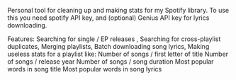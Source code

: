 Personal tool for cleaning up and making stats for my Spotify library.
To use this you need spotify API key, and (optional) Genius API key for lyrics downloading.

Features:
Searching for single / EP releases ,
Searching for cross-playlist duplicates,
Merging playlists,
Batch downloading song lyrics,
Making useless stats for a playlist like:
	Number of songs   / first letter of title
	Number of songs   / release year
	Number of songs   / song duration
	Most popular words in song title
	Most popular words in song lyrics

